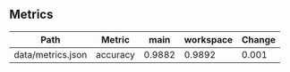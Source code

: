 ## Metrics
| Path              | Metric   | main   | workspace   | Change   |
|-------------------|----------|--------|-------------|----------|
| data/metrics.json | accuracy | 0.9882 | 0.9892      | 0.001    |

